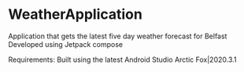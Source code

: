 # WeatherApplication
Application that gets the latest five day weather forecast for Belfast
Developed using Jetpack compose

Requirements:
Built using the latest Android Studio Arctic Fox|2020.3.1
